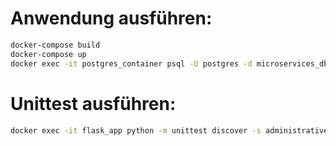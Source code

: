 # Anwendung ausführen:

````bash
docker-compose build
docker-compose up
docker exec -it postgres_container psql -U postgres -d microservices_db -f /path/to/init_db.sql
````

# Unittest ausführen:

````bash
docker exec -it flask_app python -m unittest discover -s administrative-service/tests -p "test_*.py"
````

